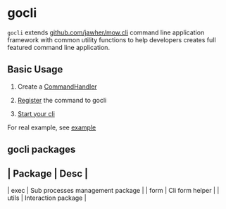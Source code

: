 gocli
=====

`gocli` extends [github.com/jawher/mow.cli](https://github.com/jawher/mow.cli) command line application
framework with common utility functions to help developers creates full featured command line application.

Basic Usage
-----------

1. Create a [CommandHandler](https://godoc.org/github.com/ncrypthic/gocli#CommandHandler)

2. [Register](https://godoc.org/github.com/ncrypthic/gocli#Register) the command to gocli

3. [Start your cli](https://godoc.org/github.com/ncrypthic/gocli#Start)

For real example, see [example](example/)

gocli packages
--------------

| Package |               Desc               |
----------------------------------------------
| exec    | Sub processes management package |
| form    | Cli form helper                  |
| utils   | Interaction package              |
